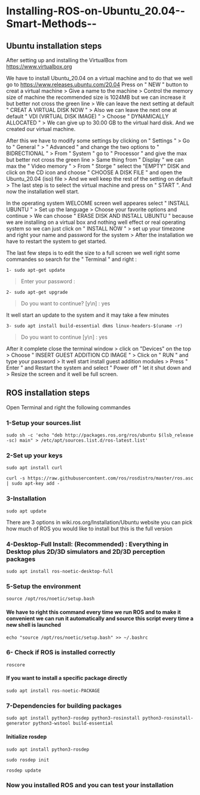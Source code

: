 # Installing-ROS-on-Ubuntu_20.04--Smart-Methods--
## Ubuntu installation steps

After setting up and installing the VirtualBox from https://www.virtualbox.org

We have to install Ubuntu_20.04 on a virtual machine and to do that we well go to https://www.releases.ubuntu.com/20.04 
Press on " NEW " button to creat a virtual machine > Give a name to the machine > Control the memory size of machine the recommended size is 1024MB but we can increase it but better not cross the green line > We can leave the next setting at default " CREAT A VIRTUAL DISK NOW " > Also we can leave the next one at default " VDI (VIRTUAL DISK IMAGE) " > Choose " DYNAMICALLY ALLOCATED " > We can give up to 30.00 GB to the virtual hard disk. And we created our virtual machine.

After this we have to modify some settings by clicking on " Settings " > Go to " General " > " Advanced " and change the two options to " BIDRECTIONAL " > From " System " go to " Processor " and give the max but better not cross the green line > Same thing from " Display " we can max the " Video memory " > From " Storge " select the "EMPTY" DISK and click on the CD icon and choose " CHOOSE A DISK FILE " and open the Ubuntu_20.04 (iso) file > And we well keep the rest of the setting on default > The last step is to select the virtual machine and press on " START ". And now the installation well start. 

In the operating system WELCOME screen well appeares select " INSTALL UBUNTU " > Set up the language > Choose your favorite options and continue > We can choose " ERASE DISK AND INSTALL UBUNTU " because we are installing on a virtual box and nothing well effect or real operating system so we can just click on " INSTALL NOW " > set up your timezone and right your name and password for the system > After the installation we have to restart the system to get started. 

The last few steps is to edit the size to a full screen we well right some commandes so search for the " Terminal " and right :

```1- sudo apt-get update ```

> Enter your password :

```2- sudo apt-get upgrade ```

> Do you want to continue? [y\n] : yes 

It well start an update to the system and it may take a few minutes

```3- sudo apt install build-essential dkms linux-headers-$(uname -r)```

> Do you want to continue [y\n] : yes 

After it complete close the terminal window > click on "Devices" on the top > Choose " INSERT GUEST ADDITION CD IMAGE " > Click on " RUN " and type your password > It well start install guest addition modules > Press " Enter " and Restart the system and select " Power off " let it shut down and > Resize the screen and it well be full screen. 

## ROS installation steps 

Open Terminal and right the following commandes

### 1-Setup your sources.list

```sudo sh -c 'echo "deb http://packages.ros.org/ros/ubuntu $(lsb_release -sc) main" > /etc/apt/sources.list.d/ros-latest.list'```

### 2-Set up your keys

```sudo apt install curl```

```curl -s https://raw.githubusercontent.com/ros/rosdistro/master/ros.asc | sudo apt-key add -```

### 3-Installation

```sudo apt update```

There are 3 options in wiki.ros.org/Installation/Ubuntu  website you can pick how much of ROS you would like to install but this is the full version

### 4-Desktop-Full Install: (Recommended) : Everything in Desktop plus 2D/3D simulators and 2D/3D perception packages

```sudo apt install ros-noetic-desktop-full```

### 5-Setup the environment

```source /opt/ros/noetic/setup.bash```

#### We have to right this command every time we run ROS and to make it convenient we can run it automatically and source this script every time a new shell is launched

```echo "source /opt/ros/noetic/setup.bash" >> ~/.bashrc```

### 6- Check if ROS is installed correctly

``` roscore ```

#### If you want to install a specific package directly 

```sudo apt install ros-noetic-PACKAGE```

### 7-Dependencies for building packages

```sudo apt install python3-rosdep python3-rosinstall python3-rosinstall-generator python3-wstool build-essential```

#### Initialize rosdep

```sudo apt install python3-rosdep```

```sudo rosdep init```

```rosdep update```

### Now you installed ROS and you can test your installation
